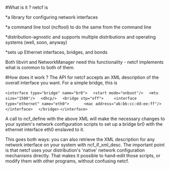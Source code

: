 #What is it ?
netcf is

*a library for configuring network interfaces

*a command line tool (ncftool) to do the same from the command line

*distribution-agnostic and supports multiple distributions and operating systems (well, soon, anyway)

*sets up Ethernet interfaces, bridges, and bonds

Both ​libvirt and ​NetworkManager need this functionality - netcf implements what is common to both of them.

#How does it work ?
The API for netcf accepts an XML description of the overall interface you want. For a simple bridge, this is

`<interface type="bridge" name="br0">`
`  <start mode="onboot"/>`
`  <mtu size="1500"/>`
`  <dhcp/>`
`  <bridge stp="off">`
`    <interface type="ethernet" name="eth0">`
`      <mac address="ab:bb:cc:dd:ee:ff"/>`
`    </interface>`
`  </bridge>`
`</interface>`

A call to ncf_define with the above XML will make the necessary changes to your system's network configuration scripts to set up a bridge br0 with the ethernet interface eth0 enslaved to it.

This goes both ways: you can also retrieve the XML description for any network interface on your system with ncf_if_xml_desc. The important point is that netcf uses your distribution's 'native' network configuration mechanisms directly. That makes it possible to hand-edit those scripts, or modify them with other programs, without confusing netcf.
